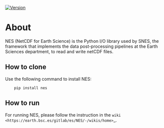 [![Version](https://earth.bsc.es/gitlab/es/NES/-/badges/release.svg?key_text=Latest+release)](https://earth.bsc.es/gitlab/es/NES/-/tags)

# About

NES (NetCDF for Earth Science) is the Python I/O library used by SNES, the framework that implements the data post-processing pipelines at the Earth Sciences department, to read and write netCDF files.

## How to clone

Use the following command to install NES:

```
    pip install nes
```

## How to run

For running NES, please follow the instruction in 
the `wiki <https://earth.bsc.es/gitlab/es/NES/-/wikis/home>`_.